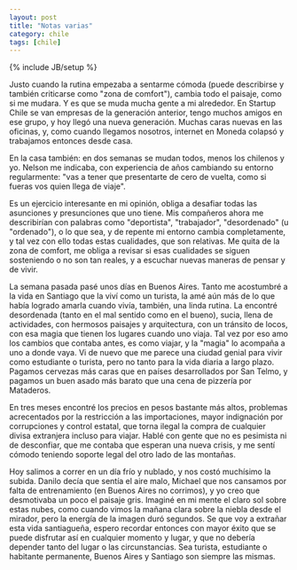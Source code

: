 ```yaml
---
layout: post
title: "Notas varias"
category: chile
tags: [chile]
---
```

{% include JB/setup %}

Justo cuando la rutina empezaba a sentarme cómoda (puede describirse y también
criticarse como "zona de comfort"), cambia todo el paisaje, como si me mudara.
Y es que se muda mucha gente a mi alrededor. En Startup Chile se van empresas
de la generación anterior, tengo muchos amigos en ese grupo, y hoy llegó una
nueva generación. Muchas caras nuevas en las oficinas, y, como cuando llegamos
nosotros, internet en Moneda colapsó y trabajamos entonces desde casa.

En la casa también: en dos semanas se mudan todos, menos los chilenos y yo.
Nelson me indicaba, con experiencia de años cambiando su entorno regularmente:
"vas a tener que presentarte de cero de vuelta, como si fueras vos quien llega
de viaje".

Es un ejercicio interesante en mi opinión, obliga a desafiar todas las
asunciones y presunciones que uno tiene. Mis compañeros ahora me describirían
con palabras como "deportista", "trabajador", "desordenado" (u "ordenado"), o
lo que sea, y de repente mi entorno cambia completamente, y tal vez con ello
todas estas cualidades, que son relativas. Me quita de la zona de comfort, me
obliga a revisar si esas cualidades se siguen sosteniendo o no son tan reales,
y a escuchar nuevas maneras de pensar y de vivir.

La semana pasada pasé unos días en Buenos Aires. Tanto me acostumbré a la vida
en Santiago que la viví como un turista, la amé aún más de lo que había
logrado amarla cuando vivía, también, una linda rutina. La encontré
desordenada (tanto en el mal sentido como en el bueno), sucia, llena de
actividades, con hermosos paisajes y arquitectura, con un tránsito de locos,
con esa magia que tienen los lugares cuando uno viaja. Tal vez por eso amo los
cambios que contaba antes, es como viajar, y la "magia" lo acompaña a uno a
donde vaya. Vi de nuevo que me parece una ciudad genial para vivir como
estudiante o turista, pero no tanto para la vida diaria a largo plazo. Pagamos
cervezas más caras que en países desarrollados por San Telmo, y pagamos un
buen asado más barato que una cena de pizzería por Mataderos.

En tres meses encontré los precios en pesos bastante más altos, problemas
acrecentados por la restricción a las importaciones, mayor indignación por
corrupciones y control estatal, que torna ilegal la compra de cualquier divisa
extranjera incluso para viajar. Hablé con gente que no es pesimista ni de
desconfiar, que me contaba que esperan una nueva crisis, y me sentí cómodo
teniendo soporte legal del otro lado de las montañas.

Hoy salimos a correr en un día frío y nublado, y nos costó muchísimo la
subida. Danilo decía que sentía el aire malo, Michael que nos cansamos por
falta de entrenamiento (en Buenos Aires no corrimos), y yo creo que
desmotivaba un poco el paisaje gris. Imaginé en mi mente el claro sol sobre
estas nubes, como cuando vimos la mañana clara sobre la niebla desde el
mirador, pero la energía de la imagen duró segundos. Se que voy a extrañar
esta vida santiagueña, espero recordar entonces con mayor éxito que se puede
disfrutar así en cualquier momento y lugar, y que no debería depender tanto
del lugar o las circunstancias. Sea turista, estudiante o habitante
permanente, Buenos Aires y Santiago son siempre las mismas.
